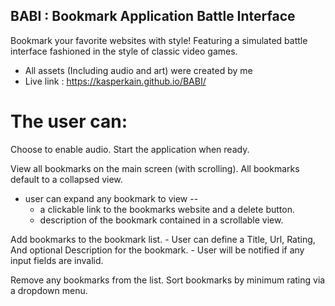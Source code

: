 ## BABI : Bookmark Application Battle Interface
Bookmark your favorite websites with style!
Featuring a simulated battle interface fashioned in the style of classic video games.
- All assets (Including audio and art) were created by me
- Live link : https://kasperkain.github.io/BABI/

# The user can:

Choose to enable audio.
Start the application when ready.

View all bookmarks on the main screen (with scrolling). All bookmarks default to a collapsed view.
  - user can expand any bookmark to view --
    - a clickable link to the bookmarks website and a delete button.
    - description of the bookmark contained in a scrollable view.

  Add bookmarks to the bookmark list.
    - User can define a Title, Url, Rating, And optional Description for the bookmark. 
    - User will be notified if any input fields are invalid.
  
Remove any bookmarks from the list.
Sort bookmarks by minimum rating via a dropdown menu.
